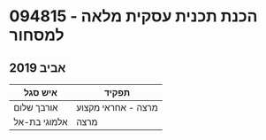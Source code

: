 # 094815 - הכנת תכנית עסקית מלאה למסחור

## אביב 2019

| איש סגל | תפקיד |
| ---- | ---- |
| אורבך שלום | מרצה - אחראי מקצוע |
| אלמוגי בת-אל | מרצה |

